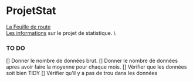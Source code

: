 # ProjetStat

[La Feuille de route](https://github.com/l3miage-gambiezj/ProjetStat/blob/master/ReadMe_Gambiez-Mahi-Gourdon-Frances.md) \
[Les informations](https://github.com/l3miage-gambiezj/ProjetStat/blob/master/InfoProjet.md) sur le projet de statistique. \


### TO DO
  [] Donner le nombre de données brut.
  [] Donner le nombre de données apres avoir faire la moyenne pour chaque mois.
  [] Vérifier que les données soit bien TIDY
  [] Vérifier qu'il y a pas de trou dans les données
